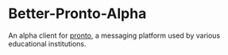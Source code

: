 # Better-Pronto-Alpha

An alpha client for [pronto](https://pronto.io), a messaging platform used by various educational institutions.
